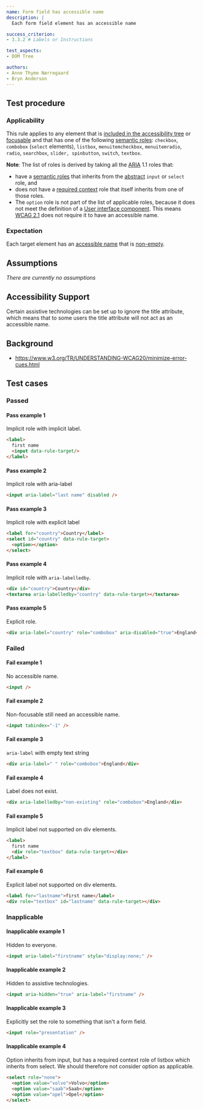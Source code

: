 ```yaml
---
name: Form field has accessible name
description: |
  Each form field element has an accessible name

success_criterion:
- 3.3.2 # Labels or Instructions

test_aspects:
- DOM Tree

authors:
- Anne Thyme Nørregaard
- Bryn Anderson
---
```


## Test procedure

### Applicability

This rule applies to any element that is [included in the accessibility tree](#included-in-the-accessibility-tree) or [focusable](#focusable) and that has one of the following [semantic roles](#semantic-role): `checkbox`, `combobox` (`select` elements), `listbox`, `menuitemcheckbox`, `menuitemradio`, `radio`, `searchbox`, `slider, spinbutton`, `switch`, `textbox`.

**Note**: The list of roles is derived by taking all the [ARIA](https://www.w3.org/TR/wai-aria-1.1/) 1.1 roles that:
- have a [semantic roles](#semantic-role) that inherits from the [abstract](https://www.w3.org/TR/wai-aria/#abstract_roles) `input` or `select` role, and 
- does not have a [required context](https://www.w3.org/TR/wai-aria/#scope) role that itself inherits from one of those roles.
- The `option` role is not part of the list of applicable roles, because it does not meet the definition of a [User interface component](https://www.w3.org/TR/WCAG21/#dfn-user-interface-components). This means [WCAG 2.1](https://www.w3.org/TR/WCAG21/) does not require it to have an accessible name.

### Expectation

Each target element has an [accessible name](#accessible-name) that is [non-empty](#non-empty).

## Assumptions

_There are currently no assumptions_

## Accessibility Support

Certain assistive technologies can be set up to ignore the title attribute, which means that to some users the title attribute will not act as an accessible name.

## Background

- https://www.w3.org/TR/UNDERSTANDING-WCAG20/minimize-error-cues.html

## Test cases

### Passed

#### Pass example 1

Implicit role with implicit label.

```html
<label>
  first name
  <input data-rule-target/>
</label>
```

#### Pass example 2

Implicit role with aria-label

```html
<input aria-label="last name" disabled />
```

#### Pass example 3

Implicit role with explicit label

```html
<label for="country">Country</label>
<select id="country" data-rule-target>
  <option></option>
</select>
```

#### Pass example 4

Implicit role with `aria-labelledby`.

```html
<div id="country">Country</div>
<textarea aria-labelledby="country" data-rule-target></textarea>
```

#### Pass example 5

Explicit role.

```html
<div aria-label="country" role="combobox" aria-disabled="true">England</div>
```

### Failed

#### Fail example 1

No accessible name.

```html
<input />
```

#### Fail example 2

Non-focusable still need an accessible name.

```html
<input tabindex="-1" />
```

#### Fail example 3

`aria-label` with empty text string

```html
<div aria-label=" " role="combobox">England</div>
```

#### Fail example 4

Label does not exist.

```html
<div aria-labelledby="non-existing" role="combobox">England</div>
```

#### Fail example 5

Implicit label not supported on div elements.

```html
<label>
  first name
  <div role="textbox" data-rule-target></div>
</label>
```

#### Fail example 6

Explicit label not supported on div elements.

```html
<label for="lastname">first name</label>
<div role="textbox" id="lastname" data-rule-target></div>
```

### Inapplicable 

#### Inapplicable example 1

Hidden to everyone.

```html
<input aria-label="firstname" style="display:none;" />
```

#### Inapplicable example 2

Hidden to assistive technologies.

```html
<input aria-hidden="true" aria-label="firstname" />
```

#### Inapplicable example 3

Explicitly set the role to something that isn't a form field.

```html
<input role="presentation" />
```

#### Inapplicable example 4

Option inherits from input, but has a required context role of listbox which inherits from select. We should therefore not consider option as applicable.

```html
<select role="none">
  <option value="volvo">Volvo</option>
  <option value="saab">Saab</option>
  <option value="opel">Opel</option>
</select>
```
